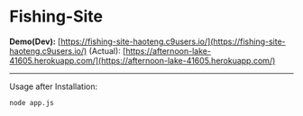 # Fishing-Site 
**Demo(Dev):** [https://fishing-site-haoteng.c9users.io/](https://fishing-site-haoteng.c9users.io/)
       (Actual): [https://afternoon-lake-41605.herokuapp.com/](https://afternoon-lake-41605.herokuapp.com/)

-----------------------------------------------------
Usage after Installation:

`node app.js`
